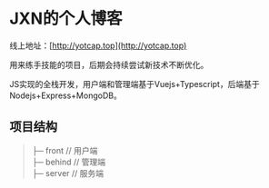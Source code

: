 # JXN的个人博客
线上地址：[http://yotcap.top](http://yotcap.top)  

用来练手技能的项目，后期会持续尝试新技术不断优化。

JS实现的全栈开发，用户端和管理端基于Vuejs+Typescript，后端基于Nodejs+Express+MongoDB。

## 项目结构
> ├─ front     // 用户端  
> ├─ behind    // 管理端  
> ├─ server    // 服务端  

